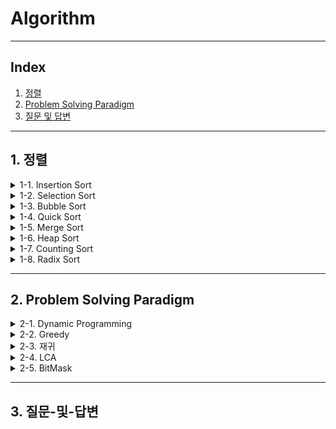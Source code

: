 # Algorithm

---

## Index
1. [정렬](#1-정렬)
2. [Problem Solving Paradigm](#2-Problem-Solving-Paradigm)
3. [질문 및 답변](#3-질문-및-답변)

---

## 1. 정렬

<details>
<summary>1-1. Insertion Sort</summary>
link 올려주세요
</details>

<details>
<summary>1-2. Selection Sort</summary>
link 올려주세요
</details>

<details>
<summary>1-3. Bubble Sort</summary>
<a href="https://velog.io/@geooeg/%EC%95%8C%EA%B3%A0%EB%A6%AC%EC%A6%98-Bubble-Sort" target="_blank">
Bubble Sort 정리글
</a>
</details>

<details>
<summary>1-4. Quick Sort</summary>
link 올려주세요
</details>

<details>
<summary>1-5. Merge Sort</summary>
link 올려주세요
</details>

<details>
<summary>1-6. Heap Sort</summary>
<a href="https://velog.io/@geooeg/%EC%95%8C%EA%B3%A0%EB%A6%AC%EC%A6%98-Heap-Sort" target="_blank">
Heap Sort 정리글 
</a>
</details>

<details>
<summary>1-7. Counting Sort</summary>
link 올려주세요
</details>

<details>
<summary>1-8. Radix Sort</summary>
<a href="https://velog.io/@geooeg/%EC%95%8C%EA%B3%A0%EB%A6%AC%EC%A6%98-Radix-Sort" target="_blank">
Radix Sort 정리글 
</a>
</details>

---

## 2. Problem Solving Paradigm
<details>
<summary>2-1. Dynamic Programming</summary>
link 올려주세요
</details>

<details>
<summary>2-2. Greedy</summary>
link 올려주세요
</details>

<details>
<summary>2-3. 재귀</summary>
link 올려주세요
</details>

<details>
<summary>2-4. LCA</summary>
link 올려주세요
</details>

<details>
<summary>2-5. BitMask</summary>
link 올려주세요
</details>

---

## 3. 질문-및-답변